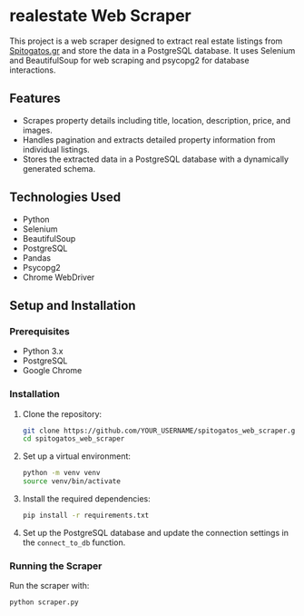 # realestate Web Scraper

This project is a web scraper designed to extract real estate listings from [Spitogatos.gr](https://www.spitogatos.gr) and store the data in a PostgreSQL database. It uses Selenium and BeautifulSoup for web scraping and psycopg2 for database interactions.

## Features
- Scrapes property details including title, location, description, price, and images.
- Handles pagination and extracts detailed property information from individual listings.
- Stores the extracted data in a PostgreSQL database with a dynamically generated schema.

## Technologies Used
- Python
- Selenium
- BeautifulSoup
- PostgreSQL
- Pandas
- Psycopg2
- Chrome WebDriver

## Setup and Installation

### Prerequisites
- Python 3.x
- PostgreSQL
- Google Chrome

### Installation
1. Clone the repository:
    ```bash
    git clone https://github.com/YOUR_USERNAME/spitogatos_web_scraper.git
    cd spitogatos_web_scraper
    ```

2. Set up a virtual environment:
    ```bash
    python -m venv venv
    source venv/bin/activate
    ```

3. Install the required dependencies:
    ```bash
    pip install -r requirements.txt
    ```

4. Set up the PostgreSQL database and update the connection settings in the `connect_to_db` function.

### Running the Scraper
Run the scraper with:
```bash
python scraper.py
